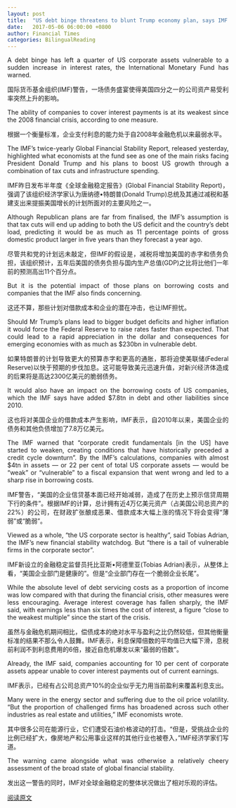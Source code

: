 ```yaml
---
layout: post
title:  "US debt binge threatens to blunt Trump economy plan, says IMF IMF：美国财政扩张或致企业难以偿债"
date:   2017-05-06 06:00:00 +0800
author: Financial Times
categories: BilingualReading
---
```


<p align="justify">
A debt binge has left a quarter of US corporate assets vulnerable to a sudden increase in interest rates, the International Monetary Fund has warned.
</p>
<p align="justify">
国际货币基金组织(IMF)警告，一场债务盛宴使得美国四分之一的公司资产易受利率突然上升的影响。
</p>
<p align="justify">
The ability of companies to cover interest payments is at its weakest since the 2008 financial crisis, according to one measure.
</p>
<p align="justify">
根据一个衡量标准，企业支付利息的能力处于自2008年金融危机以来最弱水平。
</p>
<p align="justify">
The IMF’s twice-yearly Global Financial Stability Report, released yesterday, highlighted what economists at the fund see as one of the main risks facing President Donald Trump and his plans to boost US growth through a combination of tax cuts and infrastructure spending.
</p>
<p align="justify">
IMF昨日发布半年度《全球金融稳定报告》(Global Financial Stability Report)，强调了该组织经济学家认为唐纳德•特朗普(Donald Trump)总统及其通过减税和基建支出来提振美国增长的计划所面对的主要风险之一。
</p>
<p align="justify">
Although Republican plans are far from finalised, the IMF’s assumption is that tax cuts will end up adding to both the US deficit and the country’s debt load, predicting it would be as much as 11 percentage points of gross domestic product larger in five years than they forecast a year ago.
</p>
<p align="justify">
尽管共和党的计划远未敲定，但IMF的假设是，减税将增加美国的赤字和债务负担，该组织预计，五年后美国的债务负担与国内生产总值(GDP)之比将比他们一年前的预测高出11个百分点。
</p>
<p align="justify">
But it is the potential impact of those plans on borrowing costs and companies that the IMF also finds concerning.
</p>
<p align="justify">
这还不算，那些计划对借款成本和企业的潜在冲击，也让IMF担忧。
</p>
<p align="justify">
Should Mr Trump’s plans lead to bigger budget deficits and higher inflation it would force the Federal Reserve to raise rates faster than expected. That could lead to a rapid appreciation in the dollar and consequences for emerging economies with as much as $230bn in vulnerable debt.
</p>
<p align="justify">
如果特朗普的计划导致更大的预算赤字和更高的通胀，那将迫使美联储(Federal Reserve)以快于预期的步伐加息。这可能导致美元迅速升值，对新兴经济体造成的后果将是高达2300亿美元的脆弱债务。
</p>
<p align="justify">
It would also have an impact on the borrowing costs of US companies, which the IMF says have added $7.8tn in debt and other liabilities since 2010.
</p>
<p align="justify">
这也将对美国企业的借款成本产生影响，IMF表示，自2010年以来，美国企业的债务和其他负债增加了7.8万亿美元。
</p>
<p align="justify">
The IMF warned that “corporate credit fundamentals [in the US] have started to weaken, creating conditions that have historically preceded a credit cycle downturn”. By the IMF’s calculations, companies with almost $4tn in assets — or 22 per cent of total US corporate assets — would be “weak” or “vulnerable” to a fiscal expansion that went wrong and led to a sharp rise in borrowing costs.
</p>
<p align="justify">
IMF警告，“美国的企业信贷基本面已经开始减弱，造成了在历史上预示信贷周期下行的条件”。根据IMF的计算，总计拥有近4万亿美元资产（占美国公司总资产的22%）的公司，在财政扩张酿成恶果、借款成本大幅上涨的情况下将会变得“薄弱”或“脆弱”。
</p>
<p align="justify">
Viewed as a whole, “the US corporate sector is healthy”, said Tobias Adrian, the IMF’s new financial stability watchdog. But “there is a tail of vulnerable firms in the corporate sector”.
</p>
<p align="justify">
IMF新设立的金融稳定监督员托比亚斯•阿德里亚(Tobias Adrian)表示，从整体上看，“美国企业部门是健康的”。但是“企业部门存在一个脆弱企业长尾”。
</p>
<p align="justify">
While the absolute level of debt servicing costs as a proportion of income was low compared with that during the financial crisis, other measures were less encouraging. Average interest coverage has fallen sharply, the IMF said, with earnings less than six times the cost of interest, a figure “close to the weakest multiple” since the start of the crisis.
</p>
<p align="justify">
虽然与金融危机期间相比，偿债成本的绝对水平与盈利之比仍然较低，但其他衡量标准的结果不那么令人鼓舞。IMF表示，利息保障倍数的平均值已大幅下滑，息税前利润不到利息费用的6倍，接近自危机爆发以来“最弱的倍数”。
</p>
<p align="justify">
Already, the IMF said, companies accounting for 10 per cent of corporate assets appear unable to cover interest payments out of current earnings.
</p>
<p align="justify">
IMF表示，已经有占公司总资产10%的企业似乎无力用当前盈利来覆盖利息支出。
</p>
<p align="justify">
Many were in the energy sector and suffering due to the oil price volatility. “But the proportion of challenged firms has broadened across such other industries as real estate and utilities,” IMF economists wrote.
</p>
<p align="justify">
其中很多公司在能源行业，它们遭受石油价格波动的打击。“但是，受挑战企业的比例已经扩大，像房地产和公用事业这样的其他行业也被卷入，”IMF经济学家们写道。
</p>
<p align="justify">
The warning came alongside what was otherwise a relatively cheery assessment of the broad state of global financial stability.
</p>
<p align="justify">
发出这一警告的同时，IMF对全球金融稳定的整体状况做出了相对乐观的评估。
</p>

[阅读原文](http://www.ftchinese.com/story/001072273/ce#adchannelID=1100)